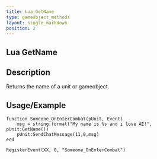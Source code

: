 ```yaml
---
title: Lua_GetName
type: gameobject_methods
layout: single_markdown
position: 2
---
```


## Lua GetName

## Description

Returns the name of a unit or gameobject.    

## Usage/Example

```
function Someone_OnEnterCombat(pUnit, Event)
    msg = string.format("My name is %s and i love AE!", pUnit:GetName())
    pUnit:SendChatMessage(11,0,msg)
end

RegisterEvent(XX, 0, "Someone_OnEnterCombat")
```
